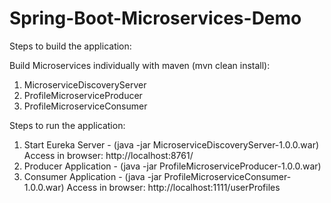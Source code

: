# Spring-Boot-Microservices-Demo

Steps to build the application:

Build Microservices individually with maven (mvn clean install):

1. MicroserviceDiscoveryServer
2. ProfileMicroserviceProducer
3. ProfileMicroserviceConsumer

Steps to run the application:

1. Start Eureka Server  - (java -jar MicroserviceDiscoveryServer-1.0.0.war) Access in browser: http://localhost:8761/
2. Producer Application - (java -jar ProfileMicroserviceProducer-1.0.0.war)
3. Consumer Application - (java -jar ProfileMicroserviceConsumer-1.0.0.war) Access in browser: http://localhost:1111/userProfiles
